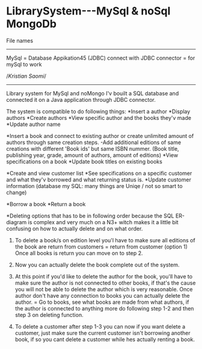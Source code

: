# LibrarySystem---MySql & noSql MongoDb

File names
__________________
MySql = Database 
Appikation45 (JDBC) connect with JDBC connector = for mySql to work

/*Kristian Saomi*/
_____________________________
Library system for MySql and noMongo
I'v bouilt a SQL database and connected it on a Java application through JDBC connector. 

The system is compatible to do following things: 
*Insert a author 
*Display authors 
*Create authors
*View specific author and the books they'v made 
*Update author name

*Insert a book and connect to existing author or create unlimited amount of authors through same creation steps. 
-Add additional editions of same creations with different 'Book ids' but same ISBN nummer. 
(Book title, publishing year, grade, amount of authors, amount of editions)
*View specifications on a book 
*Update book titles on existing books 

*Create and view customer list 
*See specifications on a specific customer and what they'v borrowed and what returning status is.
*Update customer information (database my SQL: many things are Uniqe / not so smart to change)

*Borrow a book
*Return a book 

*Deleting options that has to be in following order because the SQL ER-diagram is complex and very much on a N3+
witch makes it a little bit confusing on how to actually delete and on what order. 
1. To delete a book/s on edition level you'l have to make sure all editions of the book are return from customers 
= return from customer (option 1) Once all books is return you can move on to step 2.

2. Now you can actually delete the book complete out of the system. 

3. At this point if you'd like to delete the author for the book, you'll have to make sure the author is not connected to other books, if that's the cause you will not be able to delete the author which is very reasonable. 
Once author don't have any connection to books you can actually delete the author. 
= Go to books, see what books are made from what authors, if the author is connected to anything more do following step 1-2 and then step 3 on deleting function. 

4. To delete a customer after step 1-3 you can now if you want delete a customer, just make sure the current customer isn't borrowing another book, if so you cant delete a customer while hes actually renting a book. 



